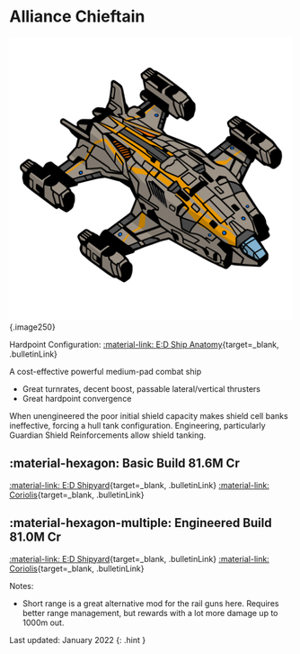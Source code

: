 # Alliance Chieftain
![Ship Image](../assets/icons/alliance-chieftain.svg){.image250}

Hardpoint Configuration: [:material-link: E:D Ship Anatomy](https://siriuscorp.cc/edsa/?s=alliance-chieftain){target=_blank, .bulletinLink}

A cost-effective powerful medium-pad combat ship

* Great turnrates, decent boost, passable lateral/vertical thrusters
* Great hardpoint convergence

When unengineered the poor initial shield capacity makes shield cell banks ineffective, forcing a hull tank configuration. Engineering, particularly Guardian Shield Reinforcements allow shield tanking.

## :material-hexagon: Basic Build **81.6M Cr**

[:material-link: E:D Shipyard](https://edsy.org/#/L=H900000H4C0SC0,HgB00HgB00Hf500FBG00FBG00FBG00,DBw00DBw00DBw00CEg00,9on00AAA00APo00Ads00AtU00B8g00BLA00Bb600,15O0015O0015O00,7Ue0016y0023u0020m0020m0010i00,PvE_0Combat_0_D_0Basic){target=_blank, .bulletinLink}
[:material-link: Coriolis](https://coriolis.io/outfit/alliance_chieftain?code=A2pktkFflkdpsff47l7l2717171704040400B12dm7m3m32b2b2b25.AwRj4yso.CwBj4yso..EweloBhBGA2EoFMCGBzANokMK4fiIA%3D%3D&bn=PvE%20Combat%20-%20Basic){target=_blank, .bulletinLink}

## :material-hexagon-multiple: Engineered Build **81.0M Cr**

[:material-link: E:D Shipyard](https://edsy.org/#/L=H900000H4C0SC0,HgBG0BM_W0HgBG0BM_W0Hf5G0BI_W0KYiG07M_W0KYiG07M_W0KYiG07M_W0,DCYG09L_W0DCYG09L_W0DCYG09L_W0CEgG02G_W0,9onG05I_W0AAAG03I_W0APoG05I_W0AdsG05J_W0Aty00B8gG03L_W0BLeG05G_W0Bb600,7wv007wv007wv00,7UeG09L_W07iMG054_W07goG054_W020m0012GK05I_W010iG05I_W0,PvE_0Combat_0_D_0Full_0Engi){target=_blank, .bulletinLink}
[:material-link: Coriolis](https://coriolis.io/outfit/alliance_chieftain?code=A2pktkFflndpsif47l7l2729292908080800B15i5dm3271J1J1J25.AwRj4yso.CwBj4yso.H4sIAAAAAAAAA42SL0hDcRDHv%2Fvr3v69vbc%2FbnOKuqeDhWG1WBURWXPVYhMMBsPCDIJZxGRYMBqMBqNVsKwZjHaHiLo77x7bDxGF9wtfvnAf7u53d6ApAKOYyNeZSOouDGR6acDpiHNvU4A3DAEcojVDdkUS7U9m%2B7kFlG6iQj5KIg5TyUCHIrb3wVyYE7LYt4GykvWDaSEjVDXk0YT0yxW6RSGfJMIxWjXQsYiVJubkuQMsqFtUt6RuWR3HaXeCu7kG0NoYMle2ZiWUoI7JJJ9DVMvFOjNA%2FDojPfnlrCBQ8gcU%2BQ9K0Y6B9kSabYyH6X%2Bsot1xOgiUCQJlad1Al7rFq7hMVBfkqCvfW7JFdWwHJnOBSYd0WCM5EuA0P5597UWGwy5tmyT7umW9AkeTeP4V5GlT41GNn4iEeq9yVCvvzH7%2Bhiap999YjigwWaKmqXmhjT%2BIzc7XpLA6V1vw1HH1Nzkw5MCQ6pjx1%2FsGV0DBBz0DAAA%3D.EweloBhBGA2EoFMCGBzANokMK4fiIA%3D%3D&bn=PvE%20Combat%20-%20Basic){target=_blank, .bulletinLink}

Notes:
* Short range is a great alternative mod for the rail guns here. Requires better range management, but rewards with a lot more damage up to 1000m out.

Last updated: January 2022
{: .hint }